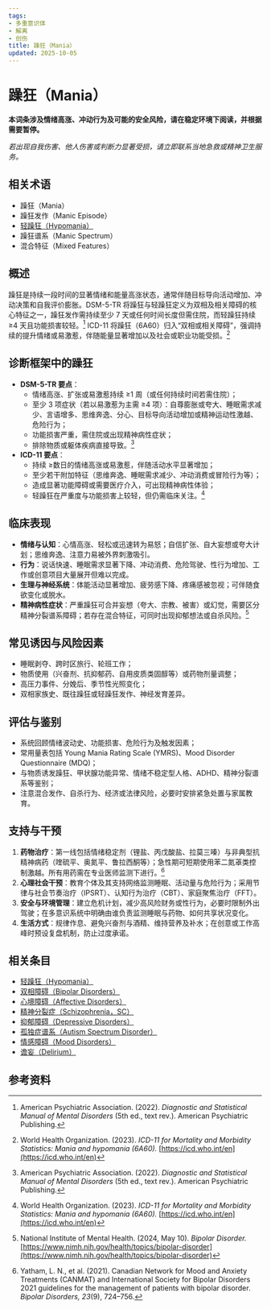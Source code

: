 ```yaml
---
tags:
- 多重意识体
- 解离
- 创伤
title: 躁狂（Mania）
updated: 2025-10-05
---
```


# 躁狂（Mania）

**本词条涉及情绪高涨、冲动行为及可能的安全风险，请在稳定环境下阅读，并根据需要暂停。**

_若出现自我伤害、他人伤害或判断力显著受损，请立即联系当地急救或精神卫生服务。_

## 相关术语

- 躁狂（Mania）
- 躁狂发作（Manic Episode）
- [轻躁狂（Hypomania）](/entries/Hypomania.md)
- 躁狂谱系（Manic Spectrum）
- 混合特征（Mixed Features）

## 概述

躁狂是持续一段时间的显著情绪和能量高涨状态，通常伴随目标导向活动增加、冲动决策和自我评价膨胀。DSM-5-TR 将躁狂与轻躁狂定义为双相及相关障碍的核心特征之一，躁狂发作需持续至少 7 天或任何时间长度但需住院，而轻躁狂持续 ≥4 天且功能损害较轻。[^apa2022] ICD-11 将躁狂（6A60）归入“双相或相关障碍”，强调持续的提升情绪或易激惹，伴随能量显著增加以及社会或职业功能受损。[^who2023b]

## 诊断框架中的躁狂

- **DSM-5-TR 要点**：
  - 情绪高涨、扩张或易激惹持续 ≥1 周（或任何持续时间若需住院）；
  - 至少 3 项症状（若以易激惹为主需 ≥4 项）：自尊膨胀或夸大、睡眠需求减少、言语增多、思维奔逸、分心、目标导向活动增加或精神运动性激越、危险行为；
  - 功能损害严重，需住院或出现精神病性症状；
  - 排除物质或躯体疾病直接导致。[^apa2022]
- **ICD-11 要点**：
  - 持续 ≥数日的情绪高涨或易激惹，伴随活动水平显著增加；
  - 至少若干附加特征（思维奔逸、睡眠需求减少、冲动消费或冒险行为等）；
  - 造成显著功能障碍或需要医疗介入，可出现精神病性体验；
  - 轻躁狂在严重度与功能损害上较轻，但仍需临床关注。[^who2023b]

## 临床表现

- **情绪与认知**：心情高涨、轻松或迅速转为易怒；自信扩张、自大妄想或夸大计划；思维奔逸、注意力易被外界刺激吸引。
- **行为**：说话快速、睡眠需求显著下降、冲动消费、危险驾驶、性行为增加、工作或创意项目大量展开但难以完成。
- **生理与神经系统**：体能活动显著增加、疲劳感下降、疼痛感被忽视；可伴随食欲变化或脱水。
- **精神病性症状**：严重躁狂可合并妄想（夸大、宗教、被害）或幻觉，需要区分精神分裂谱系障碍；若存在混合特征，可同时出现抑郁想法或自杀风险。[^nimh2024b]

## 常见诱因与风险因素

- 睡眠剥夺、跨时区旅行、轮班工作；
- 物质使用（兴奋剂、抗抑郁药、自用皮质类固醇等）或药物剂量调整；
- 高压力事件、分娩后、季节性光照变化；
- 双相家族史、既往躁狂或轻躁狂发作、神经发育差异。

## 评估与鉴别

- 系统回顾情绪波动史、功能损害、危险行为及触发因素；
- 常用量表包括 Young Mania Rating Scale (YMRS)、Mood Disorder Questionnaire (MDQ)；
- 与物质诱发躁狂、甲状腺功能异常、情绪不稳定型人格、ADHD、精神分裂谱系等鉴别；
- 注意混合发作、自杀行为、经济或法律风险，必要时安排紧急处置与家属教育。

## 支持与干预

1. **药物治疗**：第一线包括情绪稳定剂（锂盐、丙戊酸盐、拉莫三嗪）与非典型抗精神病药（喹硫平、奥氮平、鲁拉西酮等）；急性期可短期使用苯二氮䓬类控制激越。所有用药需在专业医师监测下进行。[^canmat2021]
2. **心理社会干预**：教育个体及其支持网络监测睡眠、活动量与危险行为；采用节律与社会节奏治疗（IPSRT）、认知行为治疗（CBT）、家庭聚焦治疗（FFT）。
3. **安全与环境管理**：建立危机计划，减少高风险财务或性行为，必要时限制外出驾驶；在多意识系统中明确由谁负责监测睡眠与药物、如何共享状况变化。
4. **生活方式**：规律作息、避免兴奋剂与酒精、维持营养及补水；在创意或工作高峰时预设复盘机制，防止过度承诺。

## 相关条目

- [轻躁狂（Hypomania）](/entries/Hypomania.md)
- [双相障碍（Bipolar Disorders）](/entries/Bipolar-Disorders.md)
- [心境障碍（Affective Disorders）](/entries/Affective-Disorders.md)
- [精神分裂症（Schizophrenia，SC）](/entries/Schizophrenia-SC.md)
- [抑郁障碍（Depressive Disorders）](/entries/Depressive-Disorders.md)
- [孤独症谱系（Autism Spectrum Disorder）](/entries/Autism-Spectrum-Disorder.md)
- [情感障碍（Mood Disorders）](/entries/Mood-Disorders.md)
- [谵妄（Delirium）](/entries/Delirium.md)

## 参考资料

[^apa2022]: American Psychiatric Association. (2022). *Diagnostic and Statistical Manual of Mental Disorders* (5th ed., text rev.). American Psychiatric Publishing.
[^who2023b]: World Health Organization. (2023). *ICD-11 for Mortality and Morbidity Statistics: Mania and hypomania (6A60).* [https://icd.who.int/en](https://icd.who.int/en)
[^nimh2024b]: National Institute of Mental Health. (2024, May 10). *Bipolar Disorder.* [https://www.nimh.nih.gov/health/topics/bipolar-disorder](https://www.nimh.nih.gov/health/topics/bipolar-disorder)
[^canmat2021]: Yatham, L. N., et al. (2021). Canadian Network for Mood and Anxiety Treatments (CANMAT) and International Society for Bipolar Disorders 2021 guidelines for the management of patients with bipolar disorder. *Bipolar Disorders, 23*(9), 724–756.
